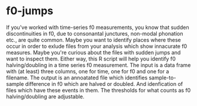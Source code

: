 # f0-jumps
If you've worked with time-series f0 measurements, you know that sudden discontinuities in f0, due to consonantal junctures, non-modal phonation etc., are quite common. 
Maybe you want to identify places where these occur in order to exlude files from your analysis which show innacurate f0 measures. 
Maybe you're curious about the files with sudden jumps and want to inspect them. 
Either way, this R script will help you identify f0 halving/doubling in a time series f0 measurement. 
The input is a data frame with (at least) three columns, one for time, one for f0 and one for a filename. 
The output is an annoatated file which identifies sample-to-sample difference in f0 which are halved or doubled. 
And idenfication of files which have these events in them. 
The thresholds for what counts as f0 halving/doubling are adjustable. 
